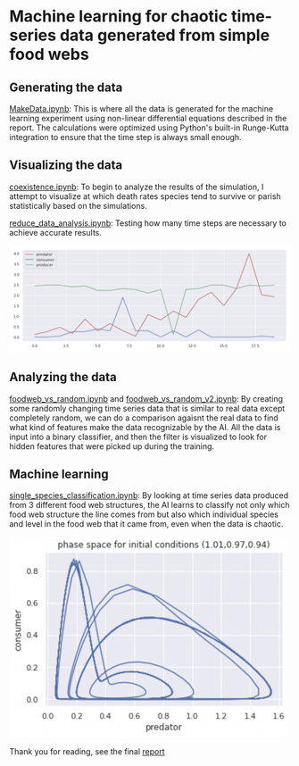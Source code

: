 # Machine learning for chaotic time-series data generated from simple food webs


## Generating the data
[MakeData.ipynb](MakeData.ipynb): This is where all the data is generated for the machine learning experiment using non-linear differential equations described in the report. The calculations were optimized using Python's built-in Runge-Kutta integration to ensure that the time step is always small enough.

## Visualizing the data
[coexistence.ipynb](coexistence.ipynb): To begin to analyze the results of the simulation, I attempt to visualize at which death rates species tend to survive or parish statistically based on the simulations.

[reduce_data_analysis.ipynb](reduce_data_analysis.ipynb): Testing how many time steps are necessary to achieve accurate results.

![pictures/pic1.png](pictures/pic1.png)

## Analyzing the data
[foodweb_vs_random.ipynb](foodweb_vs_random.ipynb) and [foodweb_vs_random_v2.ipynb](foodweb_vs_random_v2.ipynb): By creating some randomly changing time series data that is similar to real data except completely random, we can do a comparison agaisnt the real data to find what kind of features make the data recognizable by the AI. All the data is input into a binary classifier, and then the filter is visualized to look for hidden features that were picked up during the training.


## Machine learning
[single_species_classification.ipynb](single_species_classification.ipynb): By looking at time series data produced from 3 different food web structures, the AI learns to classify not only which food web structure the line comes from but also which individual species and level in the food web that it came from, even when the data is chaotic.

<img src="pictures/pic4.png" alt="pic" width="500"/>

Thank you for reading, see the final [report](report.pdf)
